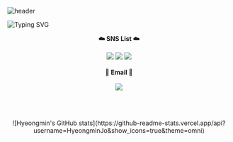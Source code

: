 ![header](https://capsule-render.vercel.app/api?type=waving&color=timeGradient&text=&animation=twinkling&height=90)

![Typing SVG](https://readme-typing-svg.demolab.com?font=Lilita+One&weight=400&size=45&duration=4000&pause=3&color=auto&center=true&vCenter=false&multiline=true&repeat=true&width=1000&height=100&lines=Welcome+to+Hyeongmin's+GitHub!👋)
<br>

<p align="center">
  <Strong> ☁️ SNS List ☁️ </strong><br><br>
  <a href="https://instagram.com/whgudals_?igshid=MzNlNGNkZWQ4Mg==" target="_blank"><img src="https://img.shields.io/badge/Instagram-E4405F?style=flat&logo=instagram&logoColor=white"/></a>
  <a href="https://blog.naver.com/zzz659" target="_blank"><img src="https://img.shields.io/badge/Blog-03C75AF?style=flat&logo=naver&logoColor=white"/></a>
  <a href="https://velog.io/@hyeongmin" target="_blank"><img src="https://img.shields.io/badge/Velog-20C997?style=flat&logo=velog&logoColor=white"/></a>
  <br>
  <br>
  <Strong> 📧 Email 📧 </Strong><br><br>
  <a href="mailto:jbh2603@gmail.com" target="_blank"><img src="https://img.shields.io/badge/jbh2603@gmail.com-EA4335?style=flat-square&logo=Gmail&logoColor=white"/></a>
  <br>
  <br>
</p>
<br>
<br>
<div align="center">
  ![Hyeongmin's GitHub stats](https://github-readme-stats.vercel.app/api?username=HyeongminJo&show_icons=true&theme=omni)
  </div>
<!--
**HyeongminJo/HyeongminJo** is a ✨ _special_ ✨ repository because its `README.md` (this file) appears on your GitHub profile.

Here are some ideas to get you started:

- 🔭 I’m currently working on ...
- 🌱 I’m currently learning ...
- 👯 I’m looking to collaborate on ...
- 🤔 I’m looking for help with ...
- 💬 Ask me about ...
- 📫 How to reach me: ...
- 😄 Pronouns: ...
- ⚡ Fun fact: ...
-->
